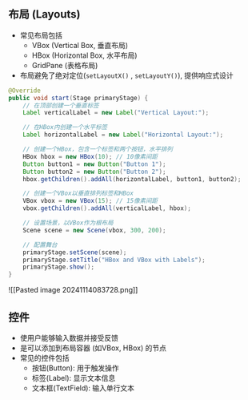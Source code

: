 ## 布局 (Layouts)
- 常见布局包括
	- VBox (Vertical Box, 垂直布局)
	- HBox (Horizontal Box, 水平布局)
	- GridPane (表格布局)
- 布局避免了绝对定位(`setLayoutX()` , `setLayoutY()`), 提供响应式设计
```java
@Override
public void start(Stage primaryStage) {
    // 在顶部创建一个垂直标签
    Label verticalLabel = new Label("Vertical Layout:");

    // 在HBox内创建一个水平标签
    Label horizontalLabel = new Label("Horizontal Layout:");

    // 创建一个HBox，包含一个标签和两个按钮，水平排列
    HBox hbox = new HBox(10); // 10像素间距
    Button button1 = new Button("Button 1");
    Button button2 = new Button("Button 2");
    hbox.getChildren().addAll(horizontalLabel, button1, button2);

    // 创建一个VBox以垂直排列标签和HBox
    VBox vbox = new VBox(15); // 15像素间距
    vbox.getChildren().addAll(verticalLabel, hbox);

    // 设置场景，以VBox作为根布局
    Scene scene = new Scene(vbox, 300, 200);

    // 配置舞台
    primaryStage.setScene(scene);
    primaryStage.setTitle("HBox and VBox with Labels");
    primaryStage.show();
}
```
![[Pasted image 20241114083728.png]]

## 控件
- 使用户能够输入数据并接受反馈
- 是可以添加到布局容器 (如VBox, HBox) 的节点
- 常见的控件包括
	- 按钮(Button): 用于触发操作
	- 标签(Label): 显示文本信息
	- 文本框(TextField): 输入单行文本

